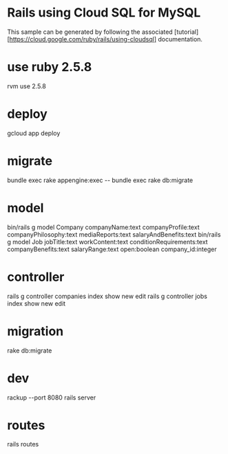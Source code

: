 # Rails using Cloud SQL for MySQL

This sample can be generated by following the associated
[tutorial][https://cloud.google.com/ruby/rails/using-cloudsql] documentation.

# use ruby 2.5.8
rvm use 2.5.8
# deploy
gcloud app deploy

# migrate
bundle exec rake appengine:exec -- bundle exec rake db:migrate

# model
bin/rails g model Company companyName:text companyProfile:text companyPhilosophy:text mediaReports:text salaryAndBenefits:text
bin/rails g model Job jobTitle:text workContent:text conditionRequirements:text companyBenefits:text salaryRange:text open:boolean company_id:integer

# controller
rails g controller companies index show new edit
rails g controller jobs index show new edit

# migration
rake db:migrate
# dev
rackup --port 8080
rails server
# routes
rails routes